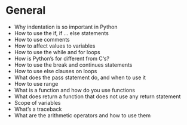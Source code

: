 # General

-    Why indentation is so important in Python
-    How to use the if, if ... else statements
-    How to use comments
-    How to affect values to variables
-    How to use the while and for loops
-    How is Python’s for different from C‘s?
-    How to use the break and continues statements
-    How to use else clauses on loops
-    What does the pass statement do, and when to use it
-    How to use range
-    What is a function and how do you use functions
-    What does return a function that does not use any return statement
-    Scope of variables
-    What’s a traceback
-    What are the arithmetic operators and how to use them

